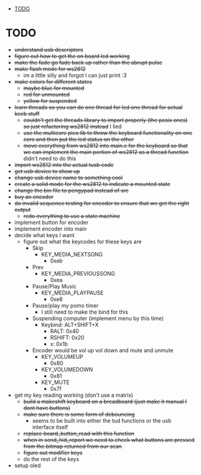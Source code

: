 <!--toc:start-->
- [TODO](#todo)
<!--toc:end-->

# TODO

- ~~understand usb descriptors~~
- ~~figure out how to get the on board led working~~
- ~~make the fade go fade back up rather than the abrupt pulse~~
- ~~make flash mode for ws2812~~
  - im a little silly and forgot I can just print :3
- ~~make colors for different states~~
  - ~~maybe blue for mounted~~
  - ~~red for unmounted~~
  - ~~yellow for suspended~~
- ~~learn threads so you can do one thread for led one thread for actual keeb stuff~~
  - ~~couldn't get the threads library to import properly (the posix ones) so just refactoring ws2812 instead~~ I lied
  - ~~use the multicore pico lib to throw the keyboard functionality on one core and then put the led status on the other~~
  - ~~move everything from ws2812 into main.c for the keyboard so that we can implement the main portion of ws2812 as a thread function~~ didn't need to do this
- ~~import ws2812 into the actual tusb code~~
- ~~get usb device to show up~~
- ~~change usb device name to something cool~~
- ~~create a solid mode for the ws2812 to indicate a mounted state~~
- ~~change the bin file to pengypad instead of src~~
- ~~buy an encoder~~
- ~~do invalid sequence testing for encoder to ensure that we get the right output~~ 
    - ~~redo everything to use a state machine~~
- implement button for encoder 
- implement encoder into main
- decide what keys I want
  - figure out what the keycodes for these keys are
    - Skip
      - KEY_MEDIA_NEXTSONG
        - 0xeb
    - Prev
      - KEY_MEDIA_PREVIOUSSONG
        - 0xea
    - Pause/Play Music
      - KEY_MEDIA_PLAYPAUSE
        - 0xe8
    - Pause/play my pomo timer
      - I still need to make the bind for this
    - Suspending computer (implement menu by this time)
      - Keybind: ALT+SHIFT+X
        - RALT: 0x40
        - RSHIFT: 0x20
        - x: 0x1b
    - Encoder would be vol up vol down and mute and unmute
      - KEY_VOLUMEUP
        - 0x80
      - KEY_VOLUMEDOWN  
        - 0x81
      - KEY_MUTE
        - 0x7f
- get my key reading working (don't use a matrix)
  - ~~build a makeshift keyboard on a breadboard (just make it manual I dont have buttons)~~
  - ~~make sure there is some form of debouncing~~
    - seems to be built into either the tud functions or the usb interface itself
  - ~~replace board_button_read with this function~~
  - ~~when in send_hid_report we need to check what buttons are pressed from the bitmap returned from our scan~~
  - ~~figure out modifier keys~~
  - do the rest of the keys
- setup oled
